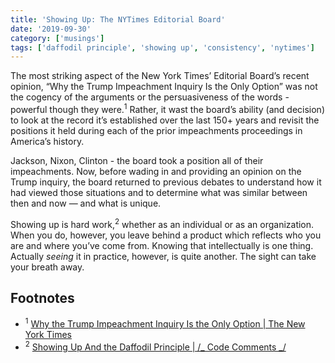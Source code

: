 ```yaml
---
title: 'Showing Up: The NYTimes Editorial Board'
date: '2019-09-30'
category: ['musings']
tags: ['daffodil principle', 'showing up', 'consistency', 'nytimes']
---
```


The most striking aspect of the New York Times’ Editorial Board’s recent opinion, “Why the Trump Impeachment Inquiry Is the Only Option” was not the cogency of the arguments or the persuasiveness of the words - powerful though they were.<sup>1</sup> Rather, it wast the board’s ability (and decision) to look at the record it’s established over the last 150+ years and revisit the positions it held during each of the prior impeachments proceedings in America’s history.

Jackson, Nixon, Clinton - the board took a position all of their impeachments. Now, before wading in and providing an opinion on the Trump inquiry, the board returned to previous debates to understand how it had viewed those situations and to determine what was similar between then and now — and what is unique.

Showing up is hard work,<sup>2</sup> whether as an individual or as an organization. When you do, however, you leave behind a product which reflects who you are and where you’ve come from. Knowing that intellectually is one thing. Actually _seeing_ it in practice, however, is quite another. The sight can take your breath away.

## Footnotes

-   <sup>1</sup> [Why the Trump Impeachment Inquiry Is the Only Option | The New York Times](https://www.nytimes.com/interactive/2019/09/27/opinion/trump-impeachment-new-york-times.html)
-   <sup>2</sup> [Showing Up And the Daffodil Principle | /_ Code Comments _/](showing-up-and-the-daffodil-principle/)
